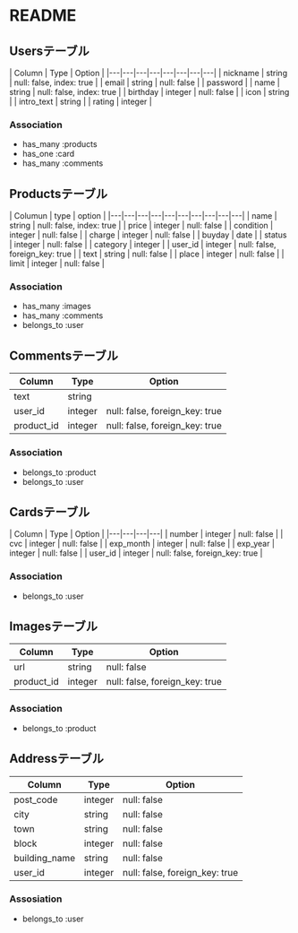 # README


## Usersテーブル

| Column  | Type  |  Option |
|---|---|---|---|---|---|---|---|
| nickname  |  string | null: false, index: true  |
| email  | string  | null: false  |
| password  |
| name  | string  | null: false, index: true  |
| birthday  | integer  | null: false  |
| icon  | string  |
| intro_text  | string  |
| rating  | integer  |


### Association
- has_many :products
- has_one :card
- has_many :comments

## Productsテーブル

| Columun  | type  | option  |
|---|---|---|---|---|---|---|---|---|---|
| name  | string  | null: false, index: true  |
| price  | integer  | null: false  |
| condition  | integer  | null: false  |
| charge  | integer  | null: false  |
| buyday  | date  |
| status  | integer  | null: false  |
| category  | integer  | 
| user_id  | integer  | null: false, foreign_key: true  |
| text  | string  | null: false  |
| place  | integer  | null: false  |
| limit  | integer  | null: false  |


### Association
- has_many :images
- has_many :comments
- belongs_to :user


## Commentsテーブル

| Column  | Type  | Option  |
|---|---|---|
| text  | string  |   |
| user_id  | integer  | null: false, foreign_key: true  |
| product_id  | integer  | null: false, foreign_key: true  |

### Association
- belongs_to :product
- belongs_to :user


## Cardsテーブル

| Column  | Type  | Option  |
|---|---|---|---|
| number  | integer  | null: false  |
| cvc  | integer  | null: false  |
| exp_month  | integer  | null: false  |
| exp_year  | integer  | null: false  |
| user_id  | integer  | null: false, foreign_key: true  |

### Association
- belongs_to :user


## Imagesテーブル

| Column  | Type  | Option  |
|---|---|---|
| url  | string  | null: false  |
| product_id | integer | null: false, foreign_key: true  |

### Association
- belongs_to :product


## Addressテーブル

| Column  | Type  | Option  |
|---|---|---|
| post_code  | integer  | null: false  |
| city  | string  | null: false  |
| town  | string  | null: false  |
| block  | integer  | null: false  |
| building_name  | string  | null: false  |
| user_id  | integer  | null: false, foreign_key: true  |

### Assosiation
- belongs_to :user